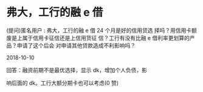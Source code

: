 # 弗大，工行的融 e 借

(提问)匿名用户 : 弗大，工行的融 e 借 24 个月是好的信用贷选 择吗？用信用卡额废是上属于信用卡征信还是上信用货征 信？工行有没有比融 e 借利率更划算的产品？申请了这个后会 对申请其他贷款造成不利影响吗？

2018-10-10

回答：融资前期不是最优选择，显示 dk，增加个人负债，影

响后面的 dk。工行大额分期卡也可以考虑(0 赞)